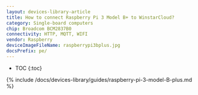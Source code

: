 ```yaml
---
layout: devices-library-article
title: How to connect Raspberry Pi 3 Model B+ to WinstarCloud?
category: Single-board computers
chip: Broadcom BCM2837B0
connectivity: HTTP, MQTT, WIFI
vendor: Raspberry
deviceImageFileName: raspberrypi3bplus.jpg
docsPrefix: pe/
---
```


* TOC
{:toc}

{% include /docs/devices-library/guides/raspberry-pi-3-model-B-plus.md %}